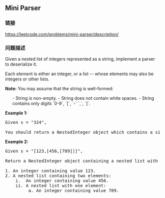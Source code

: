 ## Mini Parser  
### 链接  
https://leetcode.com/problems/mini-parser/description/  
### 问题描述
Given a nested list of integers represented as a string, implement a parser to deserialize it.

Each element is either an integer, or a list -- whose elements may also be integers or other lists.

**Note:**
You may assume that the string is well-formed:
<ul>
- String is non-empty.
- String does not contain white spaces.
- String contains only digits `0-9`, `[`, `-` `,`, `]`.
</ul>


**Example 1:**
<pre>
Given s = "324",

You should return a NestedInteger object which contains a single integer 324.
</pre>


**Example 2:**
<pre>
Given s = "[123,[456,[789]]]",

Return a NestedInteger object containing a nested list with 2 elements:

1. An integer containing value 123.
2. A nested list containing two elements:
    i.  An integer containing value 456.
    ii. A nested list with one element:
         a. An integer containing value 789.
</pre>

